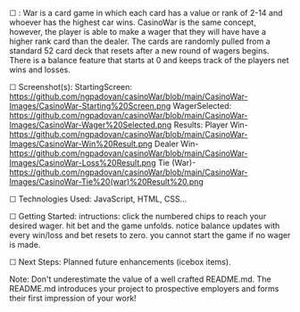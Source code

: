 
☐ <CasinoWar>: War is a card game in which each card has a value or rank of 2-14 and whoever has the highest car wins. CasinoWar is the same concept, however, the player is able to make a wager that they will have have a higher rank card than the dealer. The cards are randomly pulled from a standard 52 card deck that resets after a new round of wagers begins. There is a balance feature that starts at 0 and keeps track of the players net wins and losses.

☐ Screenshot(s):
StartingScreen: https://github.com/ngpadovan/casinoWar/blob/main/CasinoWar-Images/CasinoWar-Starting%20Screen.png
WagerSelected: https://github.com/ngpadovan/casinoWar/blob/main/CasinoWar-Images/CasinoWar-Wager%20Selected.png
Results:
    Player Win- https://github.com/ngpadovan/casinoWar/blob/main/CasinoWar-Images/CasinoWar-Win%20Result.png
    Dealer Win- https://github.com/ngpadovan/casinoWar/blob/main/CasinoWar-Images/CasinoWar-Loss%20Result.png
    Tie (War)- https://github.com/ngpadovan/casinoWar/blob/main/CasinoWar-Images/CasinoWar-Tie%20(war)%20Result%20.png


☐ Technologies Used: JavaScript, HTML, CSS...

☐ Getting Started: 
intructions: click the numbered chips to reach your desired wager. hit bet and the game unfolds. notice balance updates with every win/loss and bet resets to zero. you cannot start the game if no wager is made.

☐ Next Steps: Planned future enhancements (icebox items).

Note: Don't underestimate the value of a well crafted README.md. The README.md introduces your project to prospective employers and forms their first impression of your work!

